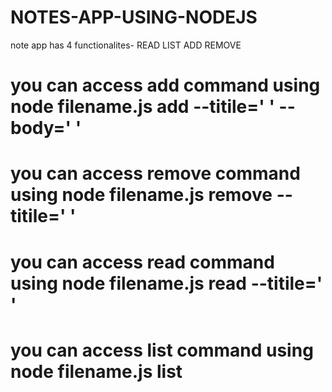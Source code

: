 # NOTES-APP-USING-NODEJS

note app has 4 functionalites-
READ
LIST
ADD
REMOVE

# you can access add command using node filename.js add --titile=' ' --body=' '
# you can access remove command using node filename.js remove --titile=' ' 
# you can access read command using node filename.js read --titile=' ' 
# you can access list command using node filename.js list
